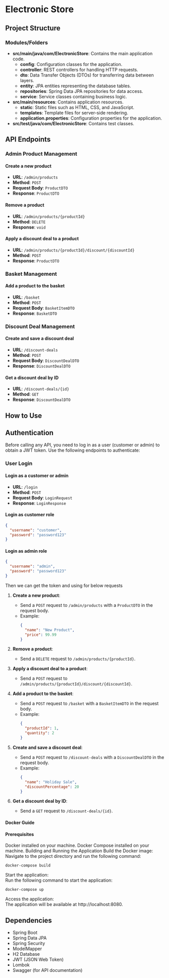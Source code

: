 # Electronic Store

## Project Structure

### Modules/Folders

- **src/main/java/com/ElectronicStore**: Contains the main application code.
  - **config**: Configuration classes for the application.
  - **controller**: REST controllers for handling HTTP requests.
  - **dto**: Data Transfer Objects (DTOs) for transferring data between layers.
  - **entity**: JPA entities representing the database tables.
  - **repositories**: Spring Data JPA repositories for data access.
  - **service**: Service classes containing business logic.
- **src/main/resources**: Contains application resources.
  - **static**: Static files such as HTML, CSS, and JavaScript.
  - **templates**: Template files for server-side rendering.
  - **application.properties**: Configuration properties for the application.
- **src/test/java/com/ElectronicStore**: Contains test classes.

## API Endpoints

### Admin Product Management

#### Create a new product

- **URL**: `/admin/products`
- **Method**: `POST`
- **Request Body**: `ProductDTO`
- **Response**: `ProductDTO`

#### Remove a product

- **URL**: `/admin/products/{productId}`
- **Method**: `DELETE`
- **Response**: `void`

#### Apply a discount deal to a product

- **URL**: `/admin/products/{productId}/discount/{discountId}`
- **Method**: `POST`
- **Response**: `ProductDTO`

### Basket Management

#### Add a product to the basket

- **URL**: `/basket`
- **Method**: `POST`
- **Request Body**: `BasketItemDTO`
- **Response**: `BasketDTO`

### Discount Deal Management

#### Create and save a discount deal

- **URL**: `/discount-deals`
- **Method**: `POST`
- **Request Body**: `DiscountDealDTO`
- **Response**: `DiscountDealDTO`

#### Get a discount deal by ID

- **URL**: `/discount-deals/{id}`
- **Method**: `GET`
- **Response**: `DiscountDealDTO`

## How to Use


## Authentication

Before calling any API, you need to log in as a user (customer or admin) to obtain a JWT token. Use the following endpoints to authenticate:

### User Login

#### Login as a customer or admin

- **URL**: `/login`
- **Method**: `POST`
- **Request Body**: `LoginRequest`
- **Response**: `LoginResponse`

#### Login as customer role

```json
{
  "username": "customer",
  "password": "password123"
}
```


#### Login as admin role

```json
{
  "username": "admin",
  "password": "password123"
}
```

Then we can get the token and using for below requests

1. **Create a new product**:
   - Send a `POST` request to `/admin/products` with a `ProductDTO` in the request body.
   - Example:
     ```json
     {
       "name": "New Product",
       "price": 99.99
     }
     ```

2. **Remove a product**:
   - Send a `DELETE` request to `/admin/products/{productId}`.

3. **Apply a discount deal to a product**:
   - Send a `POST` request to `/admin/products/{productId}/discount/{discountId}`.

4. **Add a product to the basket**:
   - Send a `POST` request to `/basket` with a `BasketItemDTO` in the request body.
   - Example:
     ```json
     {
       "productId": 1,
       "quantity": 2
     }
     ```

5. **Create and save a discount deal**:
   - Send a `POST` request to `/discount-deals` with a `DiscountDealDTO` in the request body.
   - Example:
     ```json
     {
       "name": "Holiday Sale",
       "discountPercentage": 20
     }
     ```

6. **Get a discount deal by ID**:
   - Send a `GET` request to `/discount-deals/{id}`.

#### Docker Guide
#### Prerequisites
Docker installed on your machine.
Docker Compose installed on your machine.
Building and Running the Application
Build the Docker image:  
Navigate to the project directory and run the following command:
    
    docker-compose build

Start the application:  
Run the following command to start the application:

    docker-compose up

Access the application:  
The application will be available at http://localhost:8080.

## Dependencies

- Spring Boot
- Spring Data JPA
- Spring Security
- ModelMapper
- H2 Database
- JWT (JSON Web Token)
- Lombok
- Swagger (for API documentation)